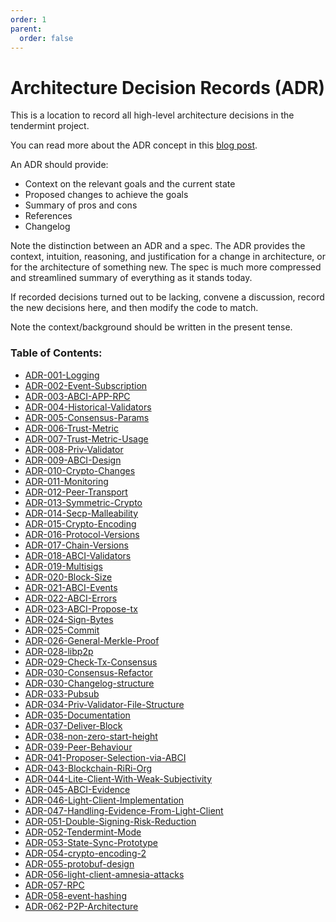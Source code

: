 ```yaml
---
order: 1
parent:
  order: false
---
```


# Architecture Decision Records (ADR)

This is a location to record all high-level architecture decisions in the tendermint project.

You can read more about the ADR concept in this [blog post](https://product.reverb.com/documenting-architecture-decisions-the-reverb-way-a3563bb24bd0#.78xhdix6t).

An ADR should provide:

- Context on the relevant goals and the current state
- Proposed changes to achieve the goals
- Summary of pros and cons
- References
- Changelog

Note the distinction between an ADR and a spec. The ADR provides the context, intuition, reasoning, and
justification for a change in architecture, or for the architecture of something
new. The spec is much more compressed and streamlined summary of everything as
it stands today.

If recorded decisions turned out to be lacking, convene a discussion, record the new decisions here, and then modify the code to match.

Note the context/background should be written in the present tense.

### Table of Contents:

- [ADR-001-Logging](./adr-001-logging.md)
- [ADR-002-Event-Subscription](./adr-002-event-subscription.md)
- [ADR-003-ABCI-APP-RPC](./adr-003-abci-app-rpc.md)
- [ADR-004-Historical-Validators](./adr-004-historical-validators.md)
- [ADR-005-Consensus-Params](./adr-005-consensus-params.md)
- [ADR-006-Trust-Metric](./adr-006-trust-metric.md)
- [ADR-007-Trust-Metric-Usage](./adr-007-trust-metric-usage.md)
- [ADR-008-Priv-Validator](./adr-008-priv-validator.md)
- [ADR-009-ABCI-Design](./adr-009-ABCI-design.md)
- [ADR-010-Crypto-Changes](./adr-010-crypto-changes.md)
- [ADR-011-Monitoring](./adr-011-monitoring.md)
- [ADR-012-Peer-Transport](./adr-012-peer-transport.md)
- [ADR-013-Symmetric-Crypto](./adr-013-symmetric-crypto.md)
- [ADR-014-Secp-Malleability](./adr-014-secp-malleability.md)
- [ADR-015-Crypto-Encoding](./adr-015-crypto-encoding.md)
- [ADR-016-Protocol-Versions](./adr-016-protocol-versions.md)
- [ADR-017-Chain-Versions](./adr-017-chain-versions.md)
- [ADR-018-ABCI-Validators](./adr-018-ABCI-Validators.md)
- [ADR-019-Multisigs](./adr-019-multisigs.md)
- [ADR-020-Block-Size](./adr-020-block-size.md)
- [ADR-021-ABCI-Events](./adr-021-abci-events.md)
- [ADR-022-ABCI-Errors](./adr-022-abci-errors.md)
- [ADR-023-ABCI-Propose-tx](./adr-023-ABCI-propose-tx.md)
- [ADR-024-Sign-Bytes](./adr-024-sign-bytes.md)
- [ADR-025-Commit](./adr-025-commit.md)
- [ADR-026-General-Merkle-Proof](./adr-026-general-merkle-proof.md)
- [ADR-028-libp2p](./adr-028-libp2p.md)
- [ADR-029-Check-Tx-Consensus](./adr-029-check-tx-consensus.md)
- [ADR-030-Consensus-Refactor](./adr-030-consensus-refactor.md)
- [ADR-030-Changelog-structure](./adr-031-changelog.md)
- [ADR-033-Pubsub](./adr-033-pubsub.md)
- [ADR-034-Priv-Validator-File-Structure](./adr-034-priv-validator-file-structure.md)
- [ADR-035-Documentation](./adr-035-documentation.md)
- [ADR-037-Deliver-Block](./adr-037-deliver-block.md)
- [ADR-038-non-zero-start-height](./adr-038-non-zero-start-height.md)
- [ADR-039-Peer-Behaviour](./adr-039-peer-behaviour.md)
- [ADR-041-Proposer-Selection-via-ABCI](./adr-041-proposer-selection-via-abci.md)
- [ADR-043-Blockchain-RiRi-Org](./adr-043-blockchain-riri-org.md)
- [ADR-044-Lite-Client-With-Weak-Subjectivity](./adr-044-lite-client-with-weak-subjectivity.md)
- [ADR-045-ABCI-Evidence](./adr-045-abci-evidence.md)
- [ADR-046-Light-Client-Implementation](./adr-046-light-client-implementation.md)
- [ADR-047-Handling-Evidence-From-Light-Client](./adr-047-handling-evidence-from-light-client.md)
- [ADR-051-Double-Signing-Risk-Reduction](./adr-051-double-signing-risk-reduction.md)
- [ADR-052-Tendermint-Mode](./adr-052-tendermint-mode.md)
- [ADR-053-State-Sync-Prototype](./adr-053-state-sync-prototype.md)
- [ADR-054-crypto-encoding-2](./adr-054-crypto-encoding-2.md)
- [ADR-055-protobuf-design](./adr-055-protobuf-design.md)
- [ADR-056-light-client-amnesia-attacks](./adr-056-light-client-amnesia-attacks)
- [ADR-057-RPC](./adr-057-RPC.md)
- [ADR-058-event-hashing](./adr-058-event-hashing.md)
- [ADR-062-P2P-Architecture](./adr-062-p2p-architecture.md)
